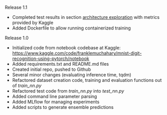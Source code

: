 Release 1.1
- Completed test results in section [architecture exploration](#architecture-exploration) with metrics provided by Kaggle
- Added Dockerfile to allow running containerized training

Release 1.0
- Initialized code from notebook codebase at Kaggle: https://www.kaggle.com/code/franklemuchahary/mnist-digit-recognition-using-pytorch/notebook
- Added requirements.txt and README.md files
- Created initial repo, pushed to Github
- Several minor changes (evaluating inference time, tqdm)
- Refactored dataset creation code, training and evaluation functions out of _train_nn.py_
- Refactored test code from _train_nn.py_ into _test_nn.py_
- Added command line parameter parsing
- Added MLflow for managing experiments
- Added scripts to generate ensemble predictions
